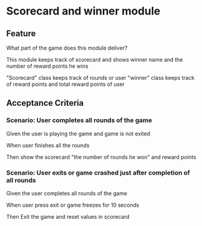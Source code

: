 # Scorecard and winner module

## Feature

What part of the game does this module deliver?

This module keeps track of scorecard and shows winner
name and the number of reward points he wins

"Scorecard" class keeps track of rounds or user
"winner" class keeps track of reward points and total reward points
of user

## Acceptance Criteria

### Scenario: User completes all rounds of the game

  Given the user is playing the game and game is not exited

  When user finishes all the rounds

  Then show the scorecard "the number of rounds he won" and reward points

### Scenario: User exits or game crashed just after completion of all rounds

  Given the user completes all rounds of the game
  
  When user press exit or game freezes for 10 seconds
  
  Then Exit the game and reset values in scorecard
